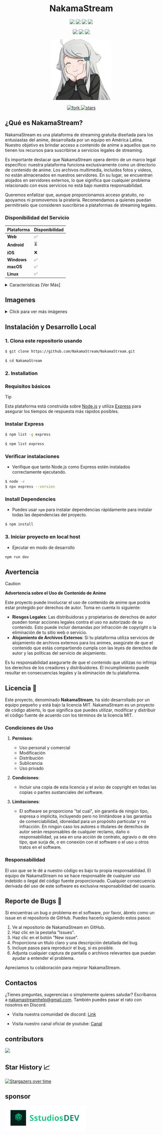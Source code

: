 <h1 align="center">
NakamaStream
</h1>

<p align="center">
  <a href="#"><img src="https://img.shields.io/badge/JavaScript-F7DF1E.svg?style=for-the-badge&logo=JavaScript&logoColor=black"/></a>
  <a href="#"><img src="https://img.shields.io/badge/EJS-B4CA65.svg?style=for-the-badge&logo=EJS&logoColor=black"/></a>
  <a href="#"><img src="https://img.shields.io/badge/CSS3-1572B6.svg?style=for-the-badge&logo=CSS3&logoColor=white"/></a>
  <a href="#"><img src="https://img.shields.io/badge/Tailwind%20CSS-06B6D4.svg?style=for-the-badge&logo=Tailwind-CSS&logoColor=white"/></a>
</p>

<p align="center">
  <a href="#"><img src="https://img.shields.io/badge/Node.js-339933.svg?style=for-the-badge&logo=node.js&logoColor=white"/></a>
  <a href="#"><img src="https://img.shields.io/badge/Express-000000.svg?style=for-the-badge&logo=Express&logoColor=white"/></a>
  <a href="#"><img src="https://img.shields.io/badge/MySQL-4479A1.svg?style=for-the-badge&logo=MySQL&logoColor=white"/></a>
</p>

<p align="center">
  <a href="nakamastream.domcloud.dev" target="_blank">
    <img src="https://github.com/NakamaStream/Resources/blob/main/NakamStream-logo-HD-removebg.png?raw=true" alt="Logo" width="200"/>
  </a>
</p>

<p align="center">
  <a href="https://github.com/NakamaStream/NakamaStream/fork">
    <img src="https://img.shields.io/github/forks/NakamaStream/NakamaStream?style=social" alt="fork"/>
  </a>
  <a href="https://github.com/NakamaStream/NakamaStream">
    <img src="https://img.shields.io/github/stars/NakamaStream/NakamaStream?style=social" alt="stars"/>
  </a>
</p>

## ¿Qué es NakamaStream?

NakamaStream es una plataforma de streaming gratuita diseñada para los entusiastas del anime, desarrollada por un equipo en América Latina. Nuestro objetivo es brindar acceso a contenido de anime a aquellos que no tienen los recursos para suscribirse a servicios legales de streaming.

Es importante destacar que NakamaStream opera dentro de un marco legal específico: nuestra plataforma funciona exclusivamente como un directorio de contenido de anime. Los archivos multimedia, incluidos fotos y videos, no están almacenados en nuestros servidores. En su lugar, se encuentran alojados en servidores externos, lo que significa que cualquier problema relacionado con esos servicios no está bajo nuestra responsabilidad.

Queremos enfatizar que, aunque proporcionamos acceso gratuito, no apoyamos ni promovemos la piratería. Recomendamos a quienes puedan permitírselo que consideren suscribirse a plataformas de streaming legales.

### Disponibilidad del Servicio

| Plataforma       | Disponibilidad |
|------------------|----------------|
| **Web**          | ✅             |
| **Android**      | ⏳             |
| **iOS**          | ❌             |
| **Windows**      | ✅             |
| **macOS**        | ✅             |
| **Linux**        | ✅             |

<details>
<summary>Características [Ver Más]</summary>

### Generales

- **Animes Subtitulados al Español**: Disfruta de una amplia selección de animes con subtítulos en español.
- **Sistemas de Creación de Cuentas y Iniciar Sesión**: Crea una cuenta y accede a tu perfil fácilmente.
- **Sistema de Perfiles Personalizados**: Personaliza tu perfil con información y preferencias.
- **Interfaz Amigable**: Navega por la plataforma con una interfaz intuitiva y fácil de usar.
- **Página Rápida**: Disfruta de una navegación ágil y eficiente.
- **Soporte para Dispositivos Android**: Accede a la plataforma desde tu dispositivo Android.
- **Sistema de Reportar Problemas**: Informa sobre problemas con animes o episodios.

### Funcionalidades

- **Sistema de Chat Integrado**: Interactúa con otros usuarios en tiempo real mediante un chat integrado.
- **Sistema de Guardar Animes**: Guarda tus animes favoritos para verlos más tarde.
- **Sistema de Añadir Animes a Favoritos**: Marca tus animes preferidos y accede a ellos rápidamente.
- **Sistema de Calificar Anime**: Evalúa los animes que ves y comparte tus opiniones.

### Administración

- **Panel de Administración**: Administra la plataforma y gestiona usuarios, contenidos, y más.
- **Sistema de Subir Nuevos Animes**: Añade nuevos animes a la plataforma fácilmente.
- **Sistema de Subir Nuevos Capítulos**: Agrega nuevos capítulos a los animes existentes.
- **Sistema de Ban**: Gestiona y aplica bans a usuarios que no cumplan con las normas de la comunidad.

</details>

## Imagenes

<details>
  <summary>Click para ver más imágenes</summary>
  
<div style="text-align: left;">
  <img src="https://github.com/user-attachments/assets/4a5398b0-4549-4b00-a114-52b47fe8b67e" alt="Inicio" style="max-width: 70%;" >
</div>

<div style="text-align: left;">
  <img src="https://github.com/user-attachments/assets/067518a0-75c3-4e95-8302-935c8b642e67" alt="Inicio2" style="max-width: 70%;" >
</div>

<div style="text-align: left;">
  <img src="https://github.com/user-attachments/assets/36881187-b476-49b7-9e2d-44b771855b66" alt="Inicio3" style="max-width: 70%;" >
</div>

<div style="text-align: left;">
  <img src="https://github.com/user-attachments/assets/045e1197-3976-4d76-8f51-203872a9e251" alt="Inicio4" style="max-width: 70%;" >
</div>

<div style="text-align: left;">
  <img src="https://github.com/user-attachments/assets/6b762468-a93c-4ec7-9969-06ff664fe6d9" alt="Inicio5" style="max-width: 70%;" >
</div>

<div style="text-align: left;">
  <img src="https://github.com/user-attachments/assets/a0c9d894-bf21-4ae2-83c3-c7e0f5a4f23b" alt="Inicio5" style="max-width: 70%;" >
</div>

</details>

## Instalación y Desarrollo Local

### 1. Clona este repositorio usando

```bash
$ git clone https://github.com/NakamaStream/NakamaStream.git
```

```bash
$ cd NakamaStream
```

### 2. Installation

### Requisitos básicos

> [!TIP]
> Esta plataforma está construida sobre [Node.js](https://nodejs.org/) y utiliza [Express](https://expressjs.com/) para asegurar los tiempos de respuesta más rápidos posibles.

### Instalar Express

```bash
$ npm list -g express
```

```bash
$ npm list express
```

### Verificar instalaciones

- Verifique que tanto Node.js como Express estén instalados correctamente ejecutando.

```bash
$ node -v
$ npx express --version
```

### Install Dependencies

-  Puedes usar `npm` para instalar dependencias rápidamente para instalar todas las dependencias del proyecto.

```bash
$ npm install
```

### 3. Iniciar proyecto en local host

- Ejecutar en modo de desarrollo

```bash
npm run dev
```

## Avertencia

> [!CAUTION]
> **Advertencia sobre el Uso de Contenido de Anime**
> 
> Este proyecto puede involucrar el uso de contenido de anime que podría estar protegido por derechos de autor. Toma en cuenta lo siguiente:
> 
> - **Riesgos Legales**: Las distribuidoras y propietarios de derechos de autor pueden tomar acciones legales contra el uso no autorizado de su contenido. Esto puede incluir demandas por infracción de copyright o la eliminación de tu sitio web o servicio.
> - **Alojamiento de Archivos Externos**: Si tu plataforma utiliza servicios de alojamiento de archivos externos para los animes, asegúrate de que el contenido que estás compartiendo cumpla con las leyes de derechos de autor y las políticas del servicio de alojamiento.
> 
> Es tu responsabilidad asegurarte de que el contenido que utilizas no infrinja los derechos de los creadores y distribuidores. El incumplimiento puede resultar en consecuencias legales y la eliminación de tu plataforma.

## Licencia 📝

Este proyecto, denominado **NakamaStream**, ha sido desarrollado por un equipo pequeño y está bajo la licencia MIT. NakamaStream es un proyecto de código abierto, lo que significa que puedes utilizar, modificar y distribuir el código fuente de acuerdo con los términos de la licencia MIT.

### Condiciones de Uso

1. **Permisos**:
   - Uso personal y comercial
   - Modificación
   - Distribución
   - Sublicencia
   - Uso privado

2. **Condiciones**:
   - Incluir una copia de esta licencia y el aviso de copyright en todas las copias o partes sustanciales del software.

3. **Limitaciones**:
   - El software se proporciona "tal cual", sin garantía de ningún tipo, expresa o implícita, incluyendo pero no limitándose a las garantías de comerciabilidad, idoneidad para un propósito particular y no infracción. En ningún caso los autores o titulares de derechos de autor serán responsables de cualquier reclamo, daño o responsabilidad, ya sea en una acción de contrato, agravio o de otro tipo, que surja de, o en conexión con el software o el uso u otros tratos en el software.

### Responsabilidad

El uso que se le dé a nuestro código es bajo tu propia responsabilidad. El equipo de NakamaStream no se hace responsable de cualquier uso indebido o ilegal del código fuente proporcionado. Cualquier consecuencia derivada del uso de este software es exclusiva responsabilidad del usuario.

## Reporte de Bugs 🐞

Si encuentras un bug o problema en el software, por favor, ábrelo como un issue en el repositorio de GitHub. Puedes hacerlo siguiendo estos pasos:

1. Ve al repositorio de NakamaStream en GitHub.
2. Haz clic en la pestaña "Issues".
3. Haz clic en el botón "New issue".
4. Proporciona un título claro y una descripción detallada del bug.
5. Incluye pasos para reproducir el bug, si es posible.
6. Adjunta cualquier captura de pantalla o archivos relevantes que puedan ayudar a entender el problema.

Apreciamos tu colaboración para mejorar NakamaStream.

## Contactos

¿Tienes preguntas, sugerencias o simplemente quieres saludar? Escríbanos a <nakamastreamhelp@gmail.com>. También puedes pasar el rato con nosotros en Discord.

- Visita nuestra comunidad de discord: [Link](https://discord.gg/Rdz4yQneMK)

- Visita nuestro canal oficial de youtube: [Canal](https://www.youtube.com/channel/UCO6bVuBAwur3V13v1D2Uj6A)

## contributors

<img src="https://contrib.rocks/image?repo=NakamaStream/NakamaStream">

## Star History 📈

[![Stargazers over time](https://starchart.cc/NakamaStream/NakamaStream.svg?variant=adaptive)](https://starchart.cc/NakamaStream/NakamaStream)

## sponsor

![image](https://github.com/NakamaStream/Resources/blob/main/Sstudiosdev-removebg%20(1).png?raw=true)
